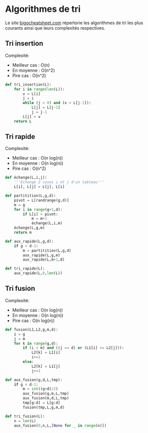 # Algorithmes de tri


Le site [bigocheatsheet.com](https://www.bigocheatsheet.com/) répertorie les algorithmes de tri les plus courants ainsi que leurs complexités respectives.

## Tri insertion

Complexité:
- Meilleur cas : O(n)
- En moyenne : O(n^2)
- Pire cas : O(n^2)

```python
def tri_insertion(L):
    for i in range(len(L)):
        v = L[i]
        j = i
        while (j > 0) and (v < L[j-1]):
            L[j] = L[j-1]
            j = j-1
        L[j] = v
    return L
```


## Tri rapide

Complexité:
- Meilleur cas : O(n log(n))
- En moyenne : O(n log(n))
- Pire cas : O(n^2)

```python
def échange(L,i,j):
    '''Échange 2 cases i et j d'un tableau'''
    L[i], L[j] = L[j], L[i]

def partitition(L,g,d):
    pivot = L[randrange(g,d)]
    m = g
    for i in range(g+1,d):
        if L[i] < pivot:
            m = m+1
            échange(L,i,m)
    échange(L,g,m)
    return m

def aux_rapide(L,g,d):
    if g < d-1:
        m = partitition(L,g,d)
        aux_rapide(L,g,m)
        aux_rapide(L,m+1,d)

def tri_rapide(L):
    aux_rapide(L,0,len(L))
```

## Tri fusion

Complexité:
- Meilleur cas : O(n log(n))
- En moyenne : O(n log(n))
- Pire cas : O(n log(n))

```python
def fusion(L1,L2,g,m,d):
    i = g
    j = m
    for k in range(g,d):
        if (i < m) and ((j == d) or (L1[i] <= L2[j])):
            L2[k] = L1[i]
            i+=1
        else:
            L2[k] = L1[j]
            j+=1

def aux_fusion(g,d,L,tmp):
    if g < d-1:
        m = int((g+d)/2)
        aux_fusion(g,m,L,tmp)
        aux_fusion(m,d,L,tmp)
        tmp[g:d] = L[g:d]
        fusion(tmp,L,g,m,d)

def tri_fusion(L):
    n = len(L)
    aux_fusion(0,n,L,[None for _ in range(n)])
```